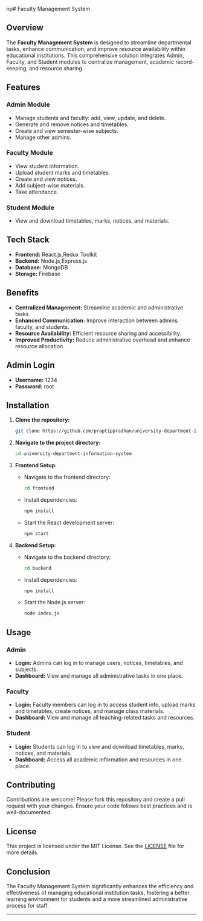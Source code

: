np# Faculty Management System

## Overview
The **Faculty Management System** is designed to streamline departmental tasks, enhance communication, and improve resource availability within educational institutions. This comprehensive solution integrates Admin, Faculty, and Student modules to centralize management, academic record-keeping, and resource sharing.

## Features
### Admin Module
- Manage students and faculty: add, view, update, and delete.
- Generate and remove notices and timetables.
- Create and view semester-wise subjects.
- Manage other admins.

### Faculty Module
- View student information.
- Upload student marks and timetables.
- Create and view notices.
- Add subject-wise materials.
- Take attendance.

### Student Module
- View and download timetables, marks, notices, and materials.

## Tech Stack
- **Frontend:** React.js,Redux Toolkit
- **Backend:** Node.js,Express.js
- **Database:** MongoDB
- **Storage:** Firebase

## Benefits
- **Centralized Management:** Streamline academic and administrative tasks.
- **Enhanced Communication:** Improve interaction between admins, faculty, and students.
- **Resource Availability:** Efficient resource sharing and accessibility.
- **Improved Productivity:** Reduce administrative overhead and enhance resource allocation.

## Admin Login
- **Username:** 1234
- **Password:** root

## Installation

1. **Clone the repository:**
    ```bash
    git clone https://github.com/praptippradhan/university-department-information-system.git
    ```
2. **Navigate to the project directory:**
    ```bash
    cd university-department-information-system
    ```
3. **Frontend Setup:**
    - Navigate to the frontend directory:
      ```bash
      cd frontend
      ```
    - Install dependencies:
      ```bash
      npm install
      ```
    - Start the React development server:
      ```bash
      npm start
      ```

4. **Backend Setup:**
    - Navigate to the backend directory:
      ```bash
      cd backend
      ```
    - Install dependencies:
      ```bash
      npm install
      ```
    - Start the Node.js server:
      ```bash
      node index.js
      ```

## Usage

### Admin
- **Login:** Admins can log in to manage users, notices, timetables, and subjects.
- **Dashboard:** View and manage all administrative tasks in one place.

### Faculty
- **Login:** Faculty members can log in to access student info, upload marks and timetables, create notices, and manage class materials.
- **Dashboard:** View and manage all teaching-related tasks and resources.

### Student
- **Login:** Students can log in to view and download timetables, marks, notices, and materials.
- **Dashboard:** Access all academic information and resources in one place.

## Contributing
Contributions are welcome! Please fork this repository and create a pull request with your changes. Ensure your code follows best practices and is well-documented.

## License
This project is licensed under the MIT License. See the [LICENSE](LICENSE) file for more details.

## Conclusion
The Faculty Management System significantly enhances the efficiency and effectiveness of managing educational institution tasks, fostering a better learning environment for students and a more streamlined administrative process for staff.

---
